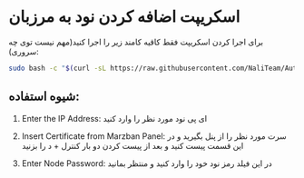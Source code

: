 # اسکریپت اضافه کردن نود به مرزبان

برای اجرا کردن اسکریپت فقط کاقیه کامند زیر را اجرا کنید(مهم نیست توی چه سروری):

```bash
sudo bash -c "$(curl -sL https://raw.githubusercontent.com/NaliTeam/AutoNode/main/AutoNode.sh)"
```
## شیوه استفاده:

1. Enter the IP Address: ای پی نود مورد نظر را وارد کنید

2. Insert Certificate from Marzban Panel: سرت مورد نظر را از پنل بگیرید و در این قسمت پیست کنید و بعد از پیست کردن دو بار کنترل + د را بزنید

3. Enter Node Password: در این فیلد رمز نود خود را وارد کنید و منتظر بمانید

